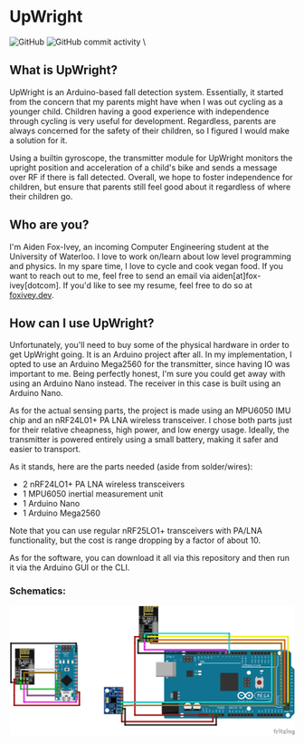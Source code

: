 # UpWright 
![GitHub](https://img.shields.io/github/license/Foxnaut/UpWright)  ![GitHub commit activity](https://img.shields.io/github/commit-activity/w/Foxnaut/UpWright) 
\\
## What is UpWright?

UpWright is an Arduino-based fall detection system. Essentially, it started
from the concern that my parents might have when I was out cycling as a younger
child. Children having a good experience with independence through cycling is
very useful for development. Regardless, parents are always concerned for the
safety of their children, so I figured I would make a solution for it.

Using a builtin gyroscope, the transmitter module for UpWright monitors the
upright position and acceleration of a child's bike and sends a message over RF
if there is fall detected. Overall, we hope to foster independence for
children, but ensure that parents still feel good about it regardless of where
their children go.

## Who are you?

I'm Aiden Fox-Ivey, an incoming Computer Engineering student at the University
of Waterloo. I love to work on/learn about low level programming and physics.
In my spare time, I love to cycle and cook vegan food. If you want to reach out
to me, feel free to send an email via aiden[at]fox-ivey[dotcom]. If you'd like
to see my resume, feel free to do so at [foxivey.dev](https://foxivey.dev).

## How can I use UpWright?

Unfortunately, you'll need to buy some of the physical hardware in order to get
UpWright going. It is an Arduino project after all. In my implementation, I
opted to use an Arduino Mega2560 for the transmitter, since having IO was
important to me. Being perfectly honest, I'm sure you could get away with using
an Arduino Nano instead. The receiver in this case is built using an Arduino
Nano. 

As for the actual sensing parts, the project is made using an MPU6050 IMU chip
and an nRF24L01+ PA LNA wireless transceiver. I chose both parts just for their
relative cheapness, high power, and low energy usage. Ideally, the transmitter
is powered entirely using a small battery, making it safer and easier to
transport. 

As it stands, here are the parts needed (aside from solder/wires):
* 2 nRF24LO1+ PA LNA wireless transceivers
* 1 MPU6050 inertial measurement unit
* 1 Arduino Nano
* 1 Arduino Mega2560

Note that you can use regular nRF25LO1+ transceivers with PA/LNA functionality,
but the cost is range dropping by a factor of about 10. 

As for the software, you can download it all via this repository and then run
it via the Arduino GUI or the CLI.

### Schematics:
![drawings of the boards](./docs/sketch.png)
